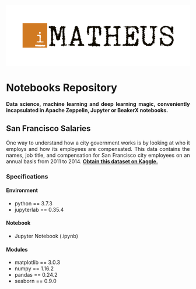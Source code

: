 <p align="center"><img src="../igor-matheus.png"></img></p>

# Notebooks Repository
<p align="justify"><strong>Data science, machine learning and deep learning magic, conveniently incapsulated in Apache Zeppelin, Jupyter or BeakerX notebooks.</strong></p>

## San Francisco Salaries
<p align="justify">One way to understand how a city government works is by looking at who it employs and how its employees are compensated. This data contains the names, job title, and compensation for San Francisco city employees on an annual basis from 2011 to 2014. <a href="https://www.kaggle.com/kaggle/sf-salaries"><strong>Obtain this dataset on Kaggle.</strong></a></p>

### Specifications
#### Environment
* python == 3.7.3
* jupyterlab == 0.35.4
#### Notebook
* Jupyter Notebook (.ipynb)
#### Modules
* matplotlib == 3.0.3
* numpy == 1.16.2
* pandas == 0.24.2
* seaborn == 0.9.0